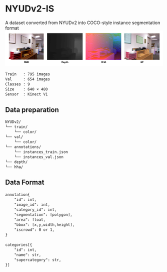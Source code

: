 # NYUDv2-IS
A dataset converted from NYUDv2 into COCO-style instance segmentation format 
![image](./img/img1.jpg)

```
Train   : 795 images
Val     : 654 images
Classes : 9
Size    : 640 × 480
Sensor  : Kinect V1
```

## Data preparation

```
NYUDv2/
└── train/
    └── color/
└── val/
    └── color/
└── annotations/
    └── instances_train.json
    └── instances_val.json
└── depth/
└── hha/
```

## Data Format
```
annotation{
    "id": int,
    "image_id": int,
    "category_id": int,
    "segmentation": [polygon],
    "area": float,
    "bbox": [x,y,width,height],
    "iscrowd": 0 or 1,
}

categories[{
    "id": int,
    "name": str,
    "supercategory": str,
}]
```
